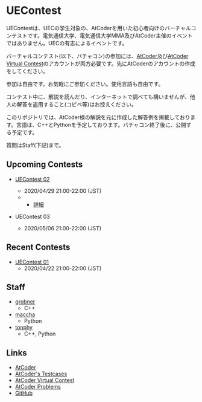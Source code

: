 # UEContest
UEContestは、UECの学生対象の、AtCoderを用いた初心者向けのバーチャルコンテストです。電気通信大学、電気通信大学MMA及びAtCoder主催のイベントではありません。UECの有志によるイベントです。

バーチャルコンテスト(以下、バチャコン)の参加には、[AtCoder](https://atcoder.jp/)及び[AtCoder Virtual Contest](https://not-522.appspot.com/)のアカウントが両方必要です。先にAtCoderのアカウントの作成をしてください。

参加は自由です。お気軽にご参加ください。使用言語も自由です。

コンテスト中に、解説を読んだり、インターネットで調べても構いませんが、他人の解答を盗用すること(コピペ等)はお控えください。

このリポジトリでは、AtCoder様の解説を元に作成した解答例を掲載しております。言語は、C++とPythonを予定しております。バチャコン終了後に、公開する予定です。

質問はStaff(下記)まで。

## Upcoming Contests
* [UEContest 02](https://not-522.appspot.com/contest/4833554393464832)
  - 2020/04/29 21:00-22:00 (JST)
  - - [詳細](./UEContest02/about.md)

* UEContest 03
  - 2020/05/06 21:00-22:00 (JST)

## Recent Contests
* [UEContest 01](https://not-522.appspot.com/contest/5687465664839680)
  - 2020/04/22 21:00-22:00 (JST)

## Staff
* [grobner](https://twitter.com/bokuroro)
  - C++
* [maccha](https://twitter.com/macchaakamaccha)
  - Python
* [tonphy](https://twitter.com/tonphy_1322007)
  - C++, Python

## Links
* [AtCoder](https://atcoder.jp/)
* [AtCoder's Testcases](https://www.dropbox.com/sh/nx3tnilzqz7df8a/AAAYlTq2tiEHl5hsESw6-yfLa?dl=0)
* [AtCoder Virtual Contest](https://not-522.appspot.com/)
* [AtCoder Problems](https://kenkoooo.com/atcoder/)
* [GitHub](https://github.com/)
